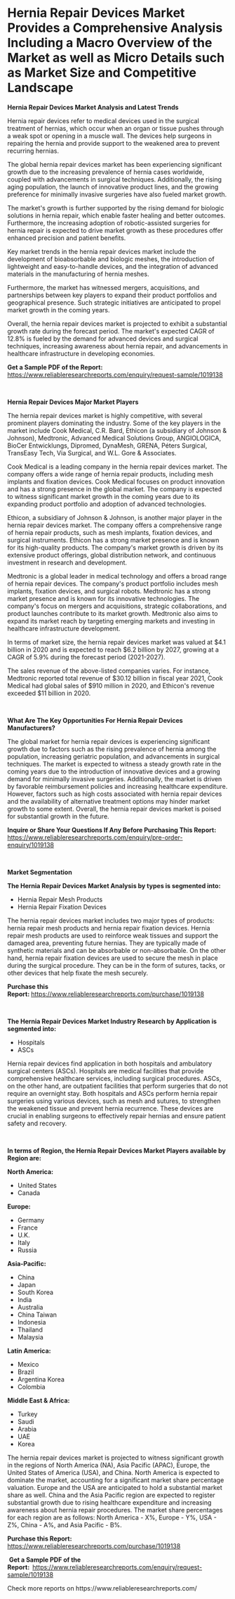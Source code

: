 <p><h1>Hernia Repair Devices Market Provides a Comprehensive Analysis Including a Macro Overview of the Market as well as Micro Details such as Market Size and Competitive Landscape</h1></p><p><strong>Hernia Repair Devices Market Analysis and Latest Trends</strong></p>
<p><p>Hernia repair devices refer to medical devices used in the surgical treatment of hernias, which occur when an organ or tissue pushes through a weak spot or opening in a muscle wall. The devices help surgeons in repairing the hernia and provide support to the weakened area to prevent recurring hernias.</p><p>The global hernia repair devices market has been experiencing significant growth due to the increasing prevalence of hernia cases worldwide, coupled with advancements in surgical techniques. Additionally, the rising aging population, the launch of innovative product lines, and the growing preference for minimally invasive surgeries have also fueled market growth.</p><p>The market's growth is further supported by the rising demand for biologic solutions in hernia repair, which enable faster healing and better outcomes. Furthermore, the increasing adoption of robotic-assisted surgeries for hernia repair is expected to drive market growth as these procedures offer enhanced precision and patient benefits.</p><p>Key market trends in the hernia repair devices market include the development of bioabsorbable and biologic meshes, the introduction of lightweight and easy-to-handle devices, and the integration of advanced materials in the manufacturing of hernia meshes.</p><p>Furthermore, the market has witnessed mergers, acquisitions, and partnerships between key players to expand their product portfolios and geographical presence. Such strategic initiatives are anticipated to propel market growth in the coming years.</p><p>Overall, the hernia repair devices market is projected to exhibit a substantial growth rate during the forecast period. The market's expected CAGR of 12.8% is fueled by the demand for advanced devices and surgical techniques, increasing awareness about hernia repair, and advancements in healthcare infrastructure in developing economies.</p></p>
<p><strong>Get a Sample PDF of the Report:&nbsp;</strong> <a href="https://www.reliableresearchreports.com/enquiry/request-sample/1019138">https://www.reliableresearchreports.com/enquiry/request-sample/1019138</a></p>
<p>&nbsp;</p>
<p><strong>Hernia Repair Devices Major Market Players</strong></p>
<p><p>The hernia repair devices market is highly competitive, with several prominent players dominating the industry. Some of the key players in the market include Cook Medical, C.R. Bard, Ethicon (a subsidiary of Johnson & Johnson), Medtronic, Advanced Medical Solutions Group, ANGIOLOGICA, BioCer Entwicklungs, Dipromed, DynaMesh, GRENA, Péters Surgical, TransEasy Tech, Via Surgical, and W.L. Gore & Associates.</p><p>Cook Medical is a leading company in the hernia repair devices market. The company offers a wide range of hernia repair products, including mesh implants and fixation devices. Cook Medical focuses on product innovation and has a strong presence in the global market. The company is expected to witness significant market growth in the coming years due to its expanding product portfolio and adoption of advanced technologies.</p><p>Ethicon, a subsidiary of Johnson & Johnson, is another major player in the hernia repair devices market. The company offers a comprehensive range of hernia repair products, such as mesh implants, fixation devices, and surgical instruments. Ethicon has a strong market presence and is known for its high-quality products. The company's market growth is driven by its extensive product offerings, global distribution network, and continuous investment in research and development.</p><p>Medtronic is a global leader in medical technology and offers a broad range of hernia repair devices. The company's product portfolio includes mesh implants, fixation devices, and surgical robots. Medtronic has a strong market presence and is known for its innovative technologies. The company's focus on mergers and acquisitions, strategic collaborations, and product launches contribute to its market growth. Medtronic also aims to expand its market reach by targeting emerging markets and investing in healthcare infrastructure development.</p><p>In terms of market size, the hernia repair devices market was valued at $4.1 billion in 2020 and is expected to reach $6.2 billion by 2027, growing at a CAGR of 5.9% during the forecast period (2021-2027).</p><p>The sales revenue of the above-listed companies varies. For instance, Medtronic reported total revenue of $30.12 billion in fiscal year 2021, Cook Medical had global sales of $910 million in 2020, and Ethicon's revenue exceeded $11 billion in 2020.</p></p>
<p>&nbsp;</p>
<p><strong>What Are The Key Opportunities For Hernia Repair Devices Manufacturers?</strong></p>
<p><p>The global market for hernia repair devices is experiencing significant growth due to factors such as the rising prevalence of hernia among the population, increasing geriatric population, and advancements in surgical techniques. The market is expected to witness a steady growth rate in the coming years due to the introduction of innovative devices and a growing demand for minimally invasive surgeries. Additionally, the market is driven by favorable reimbursement policies and increasing healthcare expenditure. However, factors such as high costs associated with hernia repair devices and the availability of alternative treatment options may hinder market growth to some extent. Overall, the hernia repair devices market is poised for substantial growth in the future.</p></p>
<p><strong>Inquire or Share Your Questions If Any Before Purchasing This Report:</strong> <a href="https://www.reliableresearchreports.com/enquiry/pre-order-enquiry/1019138">https://www.reliableresearchreports.com/enquiry/pre-order-enquiry/1019138</a></p>
<p>&nbsp;</p>
<p><strong>Market Segmentation</strong></p>
<p><strong>The Hernia Repair Devices Market Analysis by types is segmented into:</strong></p>
<p><ul><li>Hernia Repair Mesh Products</li><li>Hernia Repair Fixation Devices</li></ul></p>
<p><p>The hernia repair devices market includes two major types of products: hernia repair mesh products and hernia repair fixation devices. Hernia repair mesh products are used to reinforce weak tissues and support the damaged area, preventing future hernias. They are typically made of synthetic materials and can be absorbable or non-absorbable. On the other hand, hernia repair fixation devices are used to secure the mesh in place during the surgical procedure. They can be in the form of sutures, tacks, or other devices that help fixate the mesh securely.</p></p>
<p><strong>Purchase this Report:&nbsp;</strong><a href="https://www.reliableresearchreports.com/purchase/1019138">https://www.reliableresearchreports.com/purchase/1019138</a></p>
<p>&nbsp;</p>
<p><strong>The Hernia Repair Devices Market Industry Research by Application is segmented into:</strong></p>
<p><ul><li>Hospitals</li><li>ASCs</li></ul></p>
<p><p>Hernia repair devices find application in both hospitals and ambulatory surgical centers (ASCs). Hospitals are medical facilities that provide comprehensive healthcare services, including surgical procedures. ASCs, on the other hand, are outpatient facilities that perform surgeries that do not require an overnight stay. Both hospitals and ASCs perform hernia repair surgeries using various devices, such as mesh and sutures, to strengthen the weakened tissue and prevent hernia recurrence. These devices are crucial in enabling surgeons to effectively repair hernias and ensure patient safety and recovery.</p></p>
<p>&nbsp;</p>
<p><strong>In terms of Region, the Hernia Repair Devices Market Players available by Region are:</strong></p>
<p>
    <p> <strong> North America: </strong>
        <ul>
            <li>United States</li>
            <li>Canada</li>
        </ul>
        </p> 
    <p> <strong> Europe: </strong>
        <ul>
            <li>Germany</li>
            <li>France</li>
            <li>U.K.</li>
            <li>Italy</li>
            <li>Russia</li>
        </ul>
        </p> 
    <p> <strong> Asia-Pacific: </strong>
        <ul>
            <li>China</li>
            <li>Japan</li>
            <li>South Korea</li>
            <li>India</li>
            <li>Australia</li>
            <li>China Taiwan</li>
            <li>Indonesia</li>
            <li>Thailand</li>
            <li>Malaysia</li>
        </ul>
        </p> 
    <p> <strong> Latin America: </strong>
        <ul>
            <li>Mexico</li>
            <li>Brazil</li>
            <li>Argentina Korea</li>
            <li>Colombia</li>
        </ul>
        </p> 
    <p> <strong> Middle East & Africa: </strong>
        <ul>
            <li>Turkey</li>
            <li>Saudi</li>
            <li>Arabia</li>
            <li>UAE</li>
            <li>Korea</li>
        </ul>
    </p>
    </p>
<p><p>The hernia repair devices market is projected to witness significant growth in the regions of North America (NA), Asia Pacific (APAC), Europe, the United States of America (USA), and China. North America is expected to dominate the market, accounting for a significant market share percentage valuation. Europe and the USA are anticipated to hold a substantial market share as well. China and the Asia Pacific region are expected to register substantial growth due to rising healthcare expenditure and increasing awareness about hernia repair procedures. The market share percentages for each region are as follows: North America - X%, Europe - Y%, USA - Z%, China - A%, and Asia Pacific - B%.</p></p>
<p><strong>Purchase this Report: </strong><a href="https://www.reliableresearchreports.com/purchase/1019138">https://www.reliableresearchreports.com/purchase/1019138</a></p>
<p>&nbsp;<strong>Get a Sample PDF of the Report:&nbsp;&nbsp;</strong><a href="https://www.reliableresearchreports.com/enquiry/request-sample/1019138">https://www.reliableresearchreports.com/enquiry/request-sample/1019138</a></p>
<p><strong></strong></p>
<p>Check more reports on https://www.reliableresearchreports.com/</p>